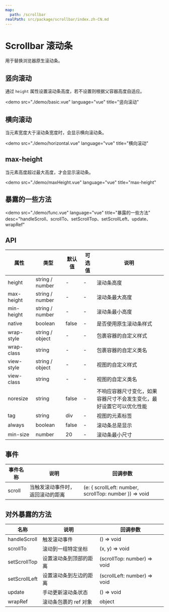 ```yaml
---
map:
  path: /scrollbar
realPath: src/package/scrollbar/index.zh-CN.md
---
```


# Scrollbar 滚动条

用于替换浏览器原生滚动条。

## 竖向滚动

通过 `height` 属性设置滚动条高度，若不设置则根据父容器高度自适应。

<demo src="./demo/basic.vue"
  language="vue"
  title="竖向滚动"
  >
</demo>

## 横向滚动

当元素宽度大于滚动条宽度时，会显示横向滚动条。

<demo src="./demo/horizontal.vue"
  language="vue"
  title="横向滚动"
  >
</demo>

## max-height

当元素高度超过最大高度，才会显示滚动条。

<demo src="./demo/maxHeight.vue"
  language="vue"
  title="max-height"
  >
</demo>

## 暴露的一些方法

<demo src="./demo/func.vue"
  language="vue"
  title="暴露的一些方法"
  desc="handleScroll、scrollTo、setScrollTop、setScrollLeft、update、wrapRef"
  >
</demo>

## API

| 属性               | 类型                                                      | 默认值  | 可选值 | 说明                     |
| ------------------ | --------------------------------------------------------- | ------- | ------ | ------------------------ |
| height      | string / number                                              | -  |  -    |  滚动条高度 |
| max-height      | string / number                                              | -  |  -    |  滚动条最大高度 |
| min-height      | string / number                                              | -  |  -    |  滚动条最小高度 |
| native      | boolean                                              | false  |  -    |  是否使用原生滚动条样式 |
| wrap-style      | string / object                                            | -  |  -    |  包裹容器的自定义样式 |
| wrap-class      | string                                              | -  |  -    |  包裹容器的自定义类名 |
| view-style      | string / object                                             | -  |  -    |  视图的自定义样式 |
| view-class      | string                                             | -  |  -    |  视图的自定义类名 |
| noresize     | string                                             | false  |  -    |  不响应容器尺寸变化，如果容器尺寸不会发生变化，最好设置它可以优化性能 |
| tag      | string                                             | div  |  -    |  视图的元素标签 |
| always     | boolean                                             | false  |  -    |  滚动条总是显示 |
| min-size     | number                                             | 20  |  -    |  滚动条最小尺寸 |

## 事件

| 事件名称 | 说明                                 | 回调参数    |
| -------- | ------------------------------------ | ----------- |
| scroll   | 当触发滚动事件时，返回滚动的距离 | (e: { scrollLeft: number, scrollTop: number }) => void |

## 对外暴露的方法

| 名称 | 说明                                 | 回调参数    |
| -------- | ------------------------------------ | ----------- |
| handleScroll   | 触发滚动事件 | () => void |
| scrollTo   | 滚动到一组特定坐标 | (x, y) => void |
| setScrollTop   | 设置滚动条到顶部的距离 | (scrollTop: number) => void |
| setScrollLeft   | 设置滚动条到左边的距离 | (scrollLeft: number) => void |
| update   | 手动更新滚动条状态 | () => void |
| wrapRef   | 滚动条包裹的 ref 对象 | object |


